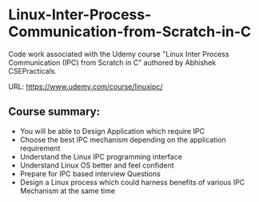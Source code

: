 # Linux-Inter-Process-Communication-from-Scratch-in-C


Code work associated with the Udemy course "Linux Inter Process Communication (IPC) from Scratch in C" authored by Abhishek CSEPracticals.

URL: https://www.udemy.com/course/linuxipc/

## Course summary:

* You will be able to Design Application which require IPC
* Choose the best IPC mechanism depending on the application requirement
* Understand the Linux IPC programming interface
* Understand Linux OS better and feel confident
* Prepare for IPC based interview Questions
* Design a Linux process which could harness benefits of various IPC Mechanism at the same time
